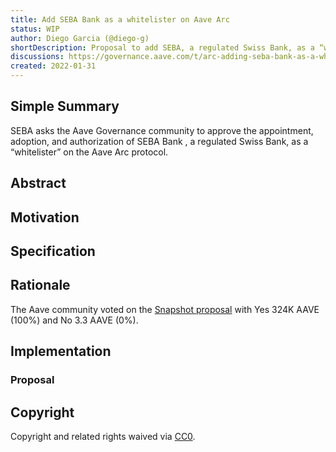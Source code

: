 ```yaml
---
title: Add SEBA Bank as a whitelister on Aave Arc
status: WIP
author: Diego Garcia (@diego-g)
shortDescription: Proposal to add SEBA, a regulated Swiss Bank, as a “whitelister” on the Aave Arc market.
discussions: https://governance.aave.com/t/arc-adding-seba-bank-as-a-whitelister-to-aave-arc/6661
created: 2022-01-31
---
```


## Simple Summary

SEBA asks the Aave Governance community to approve the appointment, adoption, and authorization of SEBA Bank , a regulated Swiss Bank, as a “whitelister” on the Aave Arc protocol.

## Abstract


## Motivation


## Specification


## Rationale

The Aave community voted on the [Snapshot proposal](https://snapshot.org/#/aave.eth/proposal/QmNfumVDA2GkmyA3xWC12HhDFGBUybSAHUpvygqkMnV34V) with Yes 324K AAVE (100%) and No 3.3 AAVE (0%).

## Implementation
### Proposal

## Copyright

Copyright and related rights waived via [CC0](https://creativecommons.org/publicdomain/zero/1.0/).
